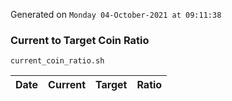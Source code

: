 Generated on `Monday 04-October-2021 at 09:11:38`

### Current to Target Coin Ratio
`current_coin_ratio.sh`

Date|Current|Target|Ratio
---|---|---|---
